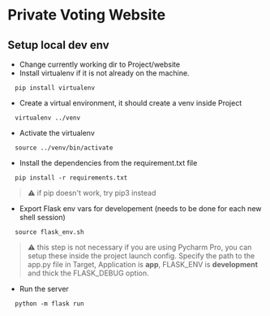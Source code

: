 # Private Voting Website

## Setup local dev env

- Change currently working dir to Project/website
- Install virtualenv if it is not already on the machine.
```shell
  pip install virtualenv
```
- Create a virtual environment, it should create a venv inside Project
```shell
  virtualenv ../venv 
```
- Activate the virtualenv
```shell
  source ../venv/bin/activate
```
- Install the dependencies from the requirement.txt file
```shell
  pip install -r requirements.txt 
```
> :warning: if pip doesn't work, try pip3 instead
- Export Flask env vars for developement (needs to be done for each new shell session)
```shell
  source flask_env.sh
```
> :warning: this step is not necessary if you are using Pycharm Pro, you can setup these inside the project launch config. Specify the path to the app.py file in Target, Application is **app**, FLASK_ENV is **development** and thick the FLASK_DEBUG option.
- Run the server
```shell
  python -m flask run
```
